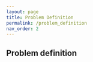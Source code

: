```yaml
---
layout: page
title: Problem Definition
permalink: /problem_definition
nav_order: 2
---
```


## Problem definition
